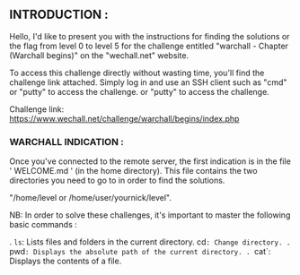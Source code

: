 ## INTRODUCTION :

Hello, I'd like to present you with the instructions for finding the solutions or the flag from level 0 to level 5 for the challenge entitled "warchall - Chapter (Warchall
begins)" on the "wechall.net" website.

To access this challenge directly without wasting time, you'll find the challenge link attached. Simply log in and use an SSH client such as "cmd" or "putty" to access the challenge.
or "putty" to access the challenge.

Challenge link: https://www.wechall.net/challenge/warchall/begins/index.php

### WARCHALL INDICATION :

Once you've connected to the remote server, the first indication is in the file ' WELCOME.md ' (in the home directory). This file contains the two directories you need to go to in order to find the solutions.

"/home/level
or
/home/user/yournick/level".

NB: In order to solve these challenges, it's important to master the following basic commands :

 . `ls`: Lists files and folders in the current directory.
 cd`: Change directory.
 . `pwd`: Displays the absolute path of the current directory.
 . `cat`: Displays the contents of a file.



